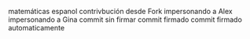 matemáticas
espanol
contrivbución desde Fork
impersonando a Alex
impersonando a Gina
commit sin firmar
commit firmado
commit firmado automaticamente
